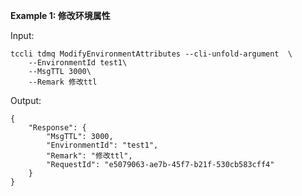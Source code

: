 **Example 1: 修改环境属性**



Input: 

```
tccli tdmq ModifyEnvironmentAttributes --cli-unfold-argument  \
    --EnvironmentId test1\
    --MsgTTL 3000\
    --Remark 修改ttl
```

Output: 
```
{
    "Response": {
        "MsgTTL": 3000,
        "EnvironmentId": "test1",
        "Remark": "修改ttl",
        "RequestId": "e5079063-ae7b-45f7-b21f-530cb583cff4"
    }
}
```

